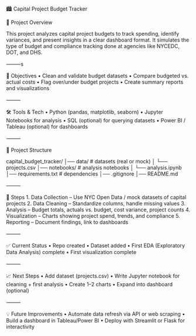 🏙️ Capital Project Budget Tracker

📌 Project Overview

This project analyzes capital project budgets to track spending, identify variances, and present insights in a clear dashboard format.
It simulates the type of budget and compliance tracking done at agencies like NYCEDC, DOT, and DHS.

⸻s

🎯 Objectives
	•	Clean and validate budget datasets
	•	Compare budgeted vs. actual costs
	•	Flag over/under budget projects
	•	Create summary reports and visualizations

⸻

🛠️ Tools & Tech
	•	Python (pandas, matplotlib, seaborn)
	•	Jupyter Notebooks for analysis
	•	SQL (optional) for querying datasets
	•	Power BI / Tableau (optional) for dashboards

⸻

📂 Project Structure

capital_budget_tracker/
│── data/                # datasets (real or mock)
│    └── projects.csv
│── notebooks/           # analysis notebooks
│    └── analysis.ipynb
│── requirements.txt     # dependencies
│── .gitignore
│── README.md

⸻

🚀 Steps
	1.	Data Collection – Use NYC Open Data / mock datasets of capital projects
	2.	Data Cleaning – Standardize columns, handle missing values
	3.	Analysis – Budget totals, actuals vs. budget, cost variance, project counts
	4.	Visualization – Charts showing project spend, trends, and compliance
	5.	Reporting – Document findings, link to dashboards

⸻

✅ Current Status
	•	Repo created
	•	Dataset added
	•	First EDA (Exploratory Data Analysis) complete
	•	First visualization complete

⸻

📈 Next Steps
	•	Add dataset (projects.csv)
	•	Write Jupyter notebook for cleaning + first analysis
	•	Create 1–2 charts
	•	Expand into dashboard (optional)

⸻

💡 Future Improvements
	•	Automate data refresh via API or web scraping
	•	Build a dashboard in Tableau/Power BI
	•	Deploy with Streamlit or Flask for interactivity

